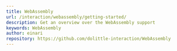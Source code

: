 ```yaml
---
title: WebAssembly
url: /interaction/webassembly/getting-started/
description: Get an overview over the WebAssembly support
keywords: WebAssembly
author: einari
repository: https://github.com/dolittle-interaction/WebAssembly
---
```



